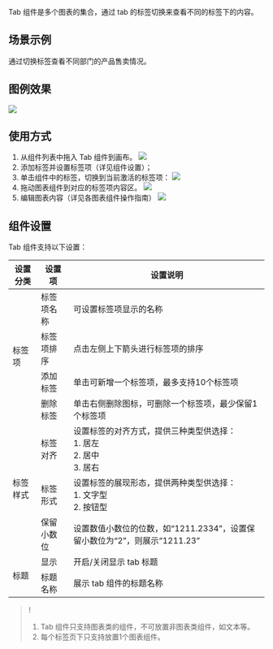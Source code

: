 Tab 组件是多个图表的集合，通过 tab 的标签切换来查看不同的标签下的内容。



## 场景示例

通过切换标签查看不同部门的产品售卖情况。

## 图例效果
![](https://qcloudimg.tencent-cloud.cn/raw/57b3d224fd8e56e3dbbbea1281eae1e0.png)

## 使用方式

1. 从组件列表中拖入 Tab 组件到画布。
![](https://qcloudimg.tencent-cloud.cn/raw/eadaf7337f53eef5da9d8eec4b4d767d.png)
2. 添加标签并设置标签项（详见组件设置）；
3. 单击组件中的标签，切换到当前激活的标签项：
![](https://qcloudimg.tencent-cloud.cn/raw/d38e94b5cb12d38475743160d449a9ed.png)
4. 拖动图表组件到对应的标签项内容区。
![](https://qcloudimg.tencent-cloud.cn/raw/2b1e82273deea33d58d5c5cb15908dca.png)
5. 编辑图表内容（详见各图表组件操作指南）
![](https://qcloudimg.tencent-cloud.cn/raw/a3c5f42d47b66c0a8dc433a1cb7ec48b.png)

## 组件设置

Tab 组件支持以下设置：

<table>
<thead>
<tr>
<th>设置分类</th>
<th>设置项</th>
<th>设置说明</th>
</tr>
</thead>
<tbody><tr>
<td rowspan="4">标签项</td>
<td>标签项名称</td>
<td>可设置标签项显示的名称</td>
</tr>
<tr> 
<td>标签项排序</td>
<td>点击左侧上下箭头进行标签项的排序</td>
</tr>
<tr> 
<td>添加标签</td>
<td>单击可新增一个标签项，最多支持10个标签项</td>
</tr>
<tr> 
<td>删除标签</td>
<td>单击右侧删除图标，可删除一个标签项，最少保留1个标签项</td>
</tr>
<tr>
<td rowspan="3">标签样式</td>
<td>标签对齐</td>
<td>设置标签的对齐方式，提供三种类型供选择：<br>1. 居左<br>2. 居中<br>3. 居右</td>
</tr>
<tr> 
<td>标签形式</td>
<td>设置标签的展现形态，提供两种类型供选择：<br>1. 文字型<br>2. 按钮型</td>
</tr>
<tr> 
<td>保留小数位</td>
<td>设置数值小数位的位数，如“1211.2334”，设置保留小数位为“2”，则展示“1211.23”</td>
</tr>
<tr>
<td rowspan="2"> 标题</td>
<td>显示</td>
<td>开启/关闭显示 tab 标题</td>
</tr>
<tr> 
<td>标题名称</td>
<td>展示 tab 组件的标题名称</td>
</tr>
</tbody></table>


>! 
>1. Tab 组件只支持图表类的组件，不可放置非图表类组件，如文本等。
>2. 每个标签页下只支持放置1个图表组件。
